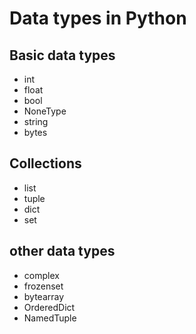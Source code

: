 # Data types in Python

## Basic data types

- int
- float
- bool
- NoneType
- string
- bytes

## Collections

- list
- tuple
- dict
- set

## other data types

- complex
- frozenset
- bytearray
- OrderedDict
- NamedTuple
